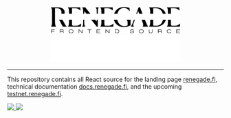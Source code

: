 <div align="center">
  <img
    alt="Renegade Logo"
    width="60%"
    src="./img/logo_light_frontend.svg#gh-light-mode-only"
  />
  <img
    alt="Renegade Logo"
    width="60%"
    src="./img/logo_dark_frontend.svg#gh-dark-mode-only"
  />
</div>

---

This repository contains all React source for the landing page
[renegade.fi](https://renegade.fi), technical documentation
[docs.renegade.fi](https://docs.renegade.fi), and the upcoming
[testnet.renegade.fi](https://testnet.renegade.fi).

<div>
  <a href="https://twitter.com/renegade_fi" target="_blank">
    <img src="https://img.shields.io/twitter/follow/renegade_fi?style=social" />
  </a>
  <a href="https://discord.gg/renegade-fi" target="_blank">
    <img src="https://img.shields.io/discord/1032770899675463771?label=Join%20Discord&logo=discord&style=social" />
  </a>
</div>

